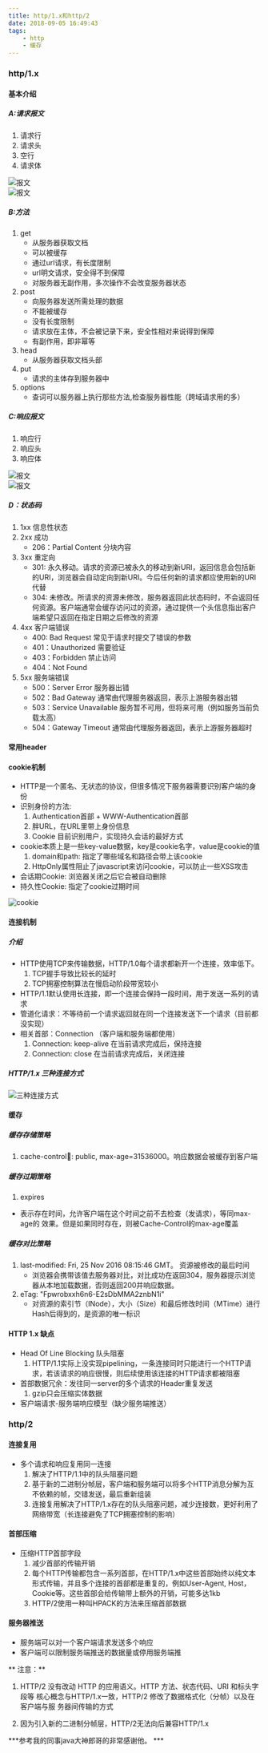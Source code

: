 ```yaml
---
title: http/1.x和http/2
date: 2018-09-05 16:49:43
tags:
    - http
    - 缓存
---
```

### http/1.x

#### 基本介绍

##### A:请求报文
  1. 请求⾏ 
  2. 请求头
  3. 空行
  4. 请求体

![报文](/img/http_request.png)  
![报文](/img/http_request1.png)  

##### B:方法
  1. get 
     * 从服务器获取文档
     * 可以被缓存
     * 通过url请求，有长度限制
     * url明文请求，安全得不到保障
     * 对服务器无副作用，多次操作不会改变服务器状态
  2. post
     * 向服务器发送所需处理的数据
     * 不能被缓存
     * 没有长度限制
     * 请求放在主体，不会被记录下来，安全性相对来说得到保障
     * 有副作用，即非幂等
  3. head
     * 从服务器获取文档头部
  4. put
     * 请求的主体存到服务器中
  5. options
     * 查词可以服务器上执行那些方法,检查服务器性能（跨域请求用的多）

##### C:响应报文
  1. 响应行
  2. 响应头
  3. 响应体  


![报文](/img/http_respond.png)  
![报文](/img/http_respond1.png)  

##### D：状态码
  1. 1xx 信息性状态
  2. 2xx 成功
     * 206：Partial Content 分块内容
  3. 3xx 重定向
     * 301: 永久移动。请求的资源已被永久的移动到新URI，返回信息会包括新的URI，浏览器会自动定向到新URI。今后任何新的请求都应使用新的URI代替
     * 304: 未修改。所请求的资源未修改，服务器返回此状态码时，不会返回任何资源。客户端通常会缓存访问过的资源，通过提供一个头信息指出客户端希望只返回在指定日期之后修改的资源
  4. 4xx 客户端错误
     * 400: Bad Request 常⻅于请求时提交了错误的参数
     * 401：Unauthorized 需要验证
     * 403：Forbidden 禁⽌访问
     * 404：Not Found
  5. 5xx 服务端错误
     * 500：Server Error 服务器出错
     * 502：Bad Gateway 通常由代理服务器返回，表示上游服务器出错
     * 503：Service Unavailable 服务暂不可⽤，但将来可⽤（例如服务当前负载太⾼） 
     * 504：Gateway Timeout 通常由代理服务器返回，表示上游服务器超时


#### 常用header
  
#### cookie机制
* HTTP是⼀个匿名、⽆状态的协议，但很多情况下服务器需要识别客户端的身份
* 识别身份的⽅法:
  1. Authentication⾸部 + WWW-Authentication⾸部
  2. 胖URL，在URL⾥带上身份信息
  3. Cookie ⽬前识别⽤户，实现持久会话的最好⽅式
* cookie本质上是⼀些key-value数据，key是cookie名字，value是cookie的值
  1. domain和path: 指定了哪些域名和路径会带上该cookie
  2. HttpOnly属性阻⽌了javascript来访问cookie，可以防⽌⼀些XSS攻击
* 会话期Cookie: 浏览器关闭之后它会被⾃动删除
* 持久性Cookie: 指定了cookie过期时间

![cookie](/img/http_cookie.png) 

#### 连接机制
##### 介绍
* HTTP使⽤TCP来传输数据，HTTP/1.0每个请求都新开⼀个连接，效率低下。
  1. TCP握⼿导致⽐较⻓的延时
  2. TCP拥塞控制算法在慢启动阶段带宽较⼩
* HTTP/1.1默认使⽤⻓连接，即⼀个连接会保持⼀段时间，⽤于发送⼀系列的请求
* 管道化请求：不等待前⼀个请求返回就在同⼀个连接发送下⼀个请求（⽬前都没实现）
* 相关⾸部：Connection （客户端和服务端都使⽤）
  1. Connection: keep-alive 在当前请求完成后，保持连接
  2. Connection: close 在当前请求完成后，关闭连接

##### HTTP/1.x 三种连接⽅式
![三种连接⽅式](/blog/img/http_live.png) 

#### 缓存

##### 缓存存储策略
1. cache-control:  public, max-age=31536000。响应数据会被缓存到客户端

##### 缓存过期策略
1. expires
  * 表示存在时间，允许客户端在这个时间之前不去检查（发请求），等同max-age的
效果。但是如果同时存在，则被Cache-Control的max-age覆盖

##### 缓存对比策略
1. last-modified:  Fri, 25 Nov 2016 08:15:46 GMT。 资源被修改的最后时间
   * 浏览器会携带该值去服务器对比，对比成功在返回304，服务器提示浏览器从本地加载数据，否则返回200并响应数据。
2. eTag:  "Fpwrobxxh6n6-E2sDbMMA2znbN1i"
   * 对资源的索引节（INode），大小（Size）和最后修改时间（MTime）进行Hash后得到的，是资源的唯一标识

#### HTTP 1.x 缺点
* Head Of Line Blocking 队头阻塞
  1. HTTP/1.1实际上没实现pipelining，⼀条连接同时只能进⾏⼀个HTTP请求，若该请求的响应很慢，则后续使⽤该连接的HTTP请求都被阻塞
* ⾸部数据冗余：发往同⼀server的多个请求的Header重复发送
  1. gzip只会压缩实体数据
* 客户端请求-服务端响应模型（缺少服务端推送）  

### http/2

#### 连接复用
* 多个请求和响应复⽤同⼀连接
  1. 解决了HTTP/1.1中的队头阻塞问题
  2. 基于新的⼆进制分帧层，客户端和服务端可以将多个HTTP消息分解为互不依赖的帧，交错发送，最后重新组装
  3. 连接复⽤解决了HTTP/1.x存在的队头阻塞问题，减少连接数，更好利⽤了⽹络带宽（⻓连接避免了TCP拥塞控制的影响）

#### 首部压缩
* 压缩HTTP⾸部字段
  1. 减少⾸部的传输开销
  2. 每个HTTP传输都包含⼀系列⾸部，在HTTP/1.x中这些⾸部始终以纯⽂本形式传输，并且多个连接的⾸部都是重复的，例如User-Agent, Host，Cookie等。这些⾸部会给传输带上额外的开销，可能多达1kb
  3. HTTP/2使⽤⼀种叫HPACK的⽅法来压缩⾸部数据

#### 服务器推送
* 服务端可以对⼀个客户端请求发送多个响应
* 客户端可以限制服务端推送的数据量或停⽤服务端推

** 注意：**
1. HTTP/2 没有改动 HTTP 的应⽤语义。HTTP ⽅法、状态代码、URI 和标头字段等
核⼼概念与HTTP/1.x⼀致，HTTP/2 修改了数据格式化（分帧）以及在客户端与服
务器间传输的⽅式

2. 因为引⼊新的⼆进制分帧层，HTTP/2⽆法向后兼容HTTP/1.x

***参考我的同事java大神郎哥的非常感谢他。 ***
